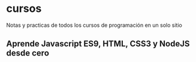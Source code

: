 # cursos
Notas y practicas de todos los cursos de programación en un solo sitio

## Aprende Javascript ES9, HTML, CSS3 y NodeJS desde cero